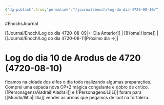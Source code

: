 ```yaml
---
{"dg-publish":true,"permalink":"/journal/enoch/log-do-dia-4720-08-10/"}
---
```


#EnochsJournal 

[[Journal/Enoch/Log do dia 4720-08-09\|<- Dia Anterior]] | [[Home\|Home]] | [[Journal/Enoch/Log do dia 4720-08-11\|Próximo dia ->]]

# Log do dia 10 de Arodus de 4720 (4720-08-10)
ficamos na cidade dos elfos o dia todo realizando algumas preparações.
Comprei uma espada nova OP+2 mágica congelante e dobro de crítico.
[[Personagens/Aladrail\|Aladrail]] e [[Personagens/Li\|Li]] foram para [[Mundo/Ilitia\|Ilitia]] vender as armas que pegamos de loot na fortaleza.
